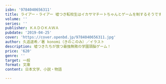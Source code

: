 ```yaml
---
isbn: '9784040656311'
title: ライアー・ライアー 嘘つき転校生はイカサマチートちゃんとゲームを制するそうです。
volume: ''
series: ''
publisher: ＫＡＤＯＫＡＷＡ
pubdate: '2019-04-25'
cover: 'https://cover.openbd.jp/9784040656311.jpg'
author: 久追遥希／著 konomi（きのこのみ）／イラスト
description: 嘘つきたちが放つ最強無敗の学園頭脳ゲーム！
price: '620'
genre: ''
target: 一般
format: 文庫
content: 日本文学、小説・物語

---
```

